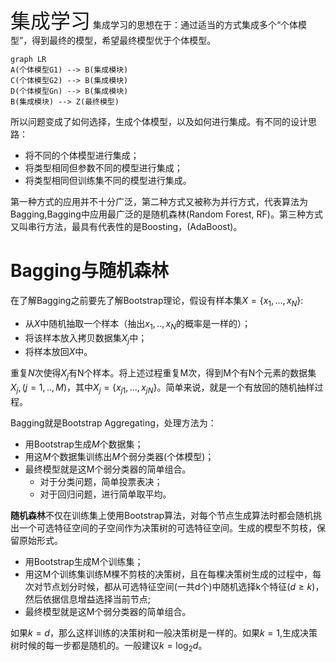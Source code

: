 <font size=6>集成学习</font>
集成学习的思想在于：通过适当的方式集成多个“个体模型”，得到最终的模型，希望最终模型优于个体模型。
~~~mermaid
graph LR
A(个体模型G1) --> B(集成模块)
C(个体模型G2) --> B(集成模块)
D(个体模型Gn) --> B(集成模块)
B(集成模块) --> Z(最终模型)
~~~
所以问题变成了如何选择，生成个体模型，以及如何进行集成。有不同的设计思路：
 - 将不同的个体模型进行集成；
 - 将类型相同但参数不同的模型进行集成；
 - 将类型相同但训练集不同的模型进行集成。

第一种方式的应用并不十分广泛，第二种方式又被称为并行方式，代表算法为Bagging,Bagging中应用最广泛的是随机森林(Random Forest, RF)。第三种方式又叫串行方法，最具有代表性的是Boosting，(AdaBoost)。
# Bagging与随机森林
在了解Bagging之前要先了解Bootstrap理论，假设有样本集$X=\{x_1,...,x_N\}$:
 - 从$X$中随机抽取一个样本（抽出$x_1,..,x_N$的概率是一样的）；
 - 将该样本放入拷贝数据集$X_j$中；
 - 将样本放回$X$中。

重复$N$次使得$X_j$有N个样本。将上述过程重复M次，得到M个有N个元素的数据集$X_j,(j=1,..,M)$，其中$X_j=\{x_{j1},...,x_{jN}\}$。简单来说，就是一个有放回的随机抽样过程。

Bagging就是Bootstrap Aggregating，处理方法为：
 - 用Bootstrap生成$M$个数据集；
 - 用这$M$个数据集训练出$M$个弱分类器(个体模型)；
 - 最终模型就是这M个弱分类器的简单组合。
   - 对于分类问题，简单投票表决；
   - 对于回归问题，进行简单取平均。
  
**随机森林**不仅在训练集上使用Bootstrap算法，对每个节点生成算法时都会随机挑出一个可选特征空间的子空间作为决策树的可选特征空间。生成的模型不剪枝，保留原始形式。
 - 用Bootstrap生成M个训练集；
 - 用这M个训练集训练M棵不剪枝的决策树，且在每棵决策树生成的过程中，每次对节点划分时候，都从可选特征空间(一共d个)中随机选择k个特征($d\geqslant k$)，然后依据信息增益选择当前节点;
 - 最终模型就是这M个弱分类器的简单组合。

如果$k=d$，那么这样训练的决策树和一般决策树是一样的。如果$k=1$,生成决策树时候的每一步都是随机的。一般建议$k=\log_2d$。